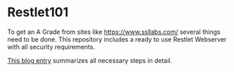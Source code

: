 # Restlet101

To get an A Grade from sites like https://www.ssllabs.com/ several things need to be done. This repository includes a ready to use Restlet Webserver with all security requirements. 

[This blog entry](http://seppinho.github.io/restlet/webservice/2015/08/31/restlet/) summarizes all necessary steps in detail. 
